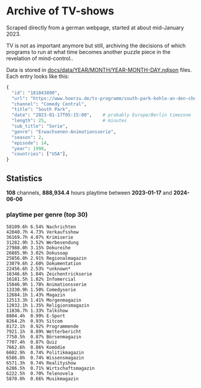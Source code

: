 # Archive of TV-shows

Scraped directly from a german webpage, started at about mid-January 2023.

TV is not as important anymore but still, archiving the decisions of which programs to run at what time
becomes another puzzle piece in the revelation of mind-control.. 

Data is stored in [docs/data/YEAR/MONTH/YEAR-MONTH-DAY.ndjson](docs/data/) files. 
Each entry looks like this:

```python
{
  "id": "181043890", 
  "url": "https://www.hoerzu.de/tv-programm/south-park-kohle-an-den-chefkoch/bid_181043890/", 
  "channel": "Comedy Central", 
  "title": "South Park", 
  "date": "2023-01-17T05:15:00",    # probably Europe/Berlin timezone 
  "length": 25,                     # minutes 
  "sub_title": "Serie", 
  "genre": "Erwachsenen-Animationsserie", 
  "season": 2, 
  "episode": 14, 
  "year": 1998, 
  "countries": ["USA"],
}
```

## Statistics

**108** channels, **888,934.4** hours playtime between **2023-01-17** and **2024-06-06**


### playtime per genre (top 30)

    58109.6h 6.54% Nachrichten
    42040.7h 4.73% Verkaufsshow
    36169.7h 4.07% Krimiserie
    31282.9h 3.52% Werbesendung
    27988.0h 3.15% Dokureihe
    26885.9h 3.02% Dokusoap
    25856.0h 2.91% Regionalmagazin
    23079.6h 2.60% Dokumentation
    22456.6h 2.53% *unknown*
    16346.6h 1.84% Zeichentrickserie
    16181.5h 1.82% Infomercial
    15846.9h 1.78% Animationsserie
    13330.9h 1.50% Comedyserie
    12684.1h 1.43% Magazin
    12513.3h 1.41% Morgenmagazin
    12032.1h 1.35% Religionsmagazin
    11836.7h 1.33% Talkshow
    8804.4h  0.99% E-Sport
    8264.2h  0.93% Sitcom
    8172.1h  0.92% Programmende
    7921.1h  0.89% Wetterbericht
    7750.5h  0.87% Börsenmagazin
    7707.4h  0.87% Quiz
    7662.6h  0.86% Komödie
    6602.9h  0.74% Politikmagazin
    6586.8h  0.74% Wissensmagazin
    6571.3h  0.74% Realityshow
    6286.5h  0.71% Wirtschaftsmagazin
    6222.5h  0.70% Telenovela
    5870.0h  0.66% Musikmagazin
